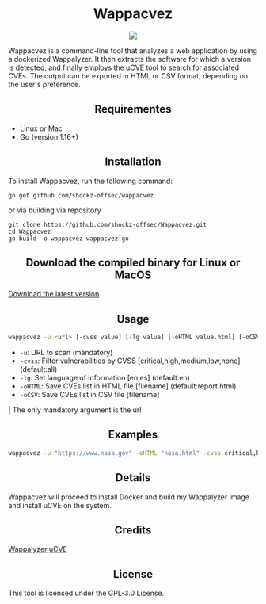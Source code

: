 <div align="center">
  <h1>Wappacvez</h1>
</div>
<div align="center">
  <img src="https://user-images.githubusercontent.com/67438760/236649071-9bc6c030-7ff0-40c9-8dfd-e4e096f0b30a.png" align="center">
</div>


Wappacvez is a command-line tool that analyzes a web application by using a dockerized Wappalyzer. It then extracts the software for which a version is detected, and finally employs the uCVE tool to search for associated CVEs. The output can be exported in HTML or CSV format, depending on the user's preference.

<div align="center">
  <h2>Requirementes</h2>
</div>

* Linux or Mac
* Go (version 1.16+)

<div align="center">
  <h2>Installation</h2>
</div>

To install Wappacvez, run the following command:

```
go get github.com/shockz-offsec/wappacvez
```
or via building via repository
```
git clone https://github.com/shockz-offsec/Wappacvez.git
cd Wappacvez
go build -o wappacvez wappacvez.go
```

<div align="center">
  <h2>Download the compiled binary for Linux or MacOS</h2>
</div>

[Download the latest version](https://github.com/shockz-offsec/Wappacvez/releases)


<div align="center">
  <h2>Usage</h2>
</div>

```bash
wappacvez -u <url> [-cvss value] [-lg value] [-oHTML value.html] [-oCSV value.csv]
```

* `-u`: URL to scan (mandatory)
* `-cvss`: Filter vulnerabilities by CVSS [critical,high,medium,low,none] (default:all)
* `-lg`: Set language of information [en,es] (default:en)
* `-oHTML`: Save CVEs list in HTML file [filename] (default:report.html)
* `-oCSV`: Save CVEs list in CSV file [filename]

| The only mandatory argument is the url

<div align="center">
  <h2>Examples</h2>
</div>

```bash
wappacvez -u "https://www.nasa.gov" -oHTML "nasa.html" -cvss critical,high
```

<div align="center">
  <h2>Details</h2>
</div>

Wappacvez will proceed to install Docker and build my Wappalyzer image and install uCVE on the system.

<div align="center">
  <h2>Credits</h2>
</div>

[Wappalyzer](https://github.com/wappalyzer/wappalyzer)
[uCVE](https://github.com/m3n0sd0n4ld/uCVE)


<div align="center">
  <h2>License</h2>
</div>

This tool is licensed under the GPL-3.0 License.
